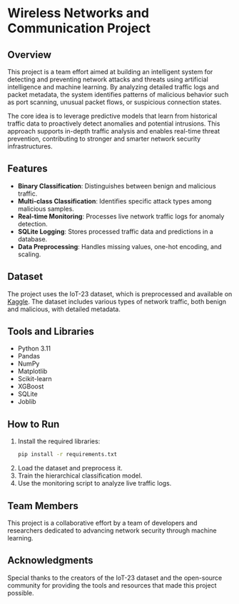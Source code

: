# Wireless Networks and Communication Project

## Overview
This project is a team effort aimed at building an intelligent system for detecting and preventing network attacks and threats using artificial intelligence and machine learning. By analyzing detailed traffic logs and packet metadata, the system identifies patterns of malicious behavior such as port scanning, unusual packet flows, or suspicious connection states.

The core idea is to leverage predictive models that learn from historical traffic data to proactively detect anomalies and potential intrusions. This approach supports in-depth traffic analysis and enables real-time threat prevention, contributing to stronger and smarter network security infrastructures.

## Features
- **Binary Classification**: Distinguishes between benign and malicious traffic.
- **Multi-class Classification**: Identifies specific attack types among malicious samples.
- **Real-time Monitoring**: Processes live network traffic logs for anomaly detection.
- **SQLite Logging**: Stores processed traffic data and predictions in a database.
- **Data Preprocessing**: Handles missing values, one-hot encoding, and scaling.

## Dataset
The project uses the IoT-23 dataset, which is preprocessed and available on [Kaggle](https://www.kaggle.com/datasets/engraqeel/iot23preprocesseddata). The dataset includes various types of network traffic, both benign and malicious, with detailed metadata.

## Tools and Libraries
- Python 3.11
- Pandas
- NumPy
- Matplotlib
- Scikit-learn
- XGBoost
- SQLite
- Joblib

## How to Run
1. Install the required libraries:
   ```bash
   pip install -r requirements.txt
   ```
2. Load the dataset and preprocess it.
3. Train the hierarchical classification model.
4. Use the monitoring script to analyze live traffic logs.

## Team Members
This project is a collaborative effort by a team of developers and researchers dedicated to advancing network security through machine learning.

## Acknowledgments
Special thanks to the creators of the IoT-23 dataset and the open-source community for providing the tools and resources that made this project possible.